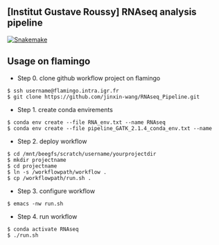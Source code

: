 ## [Institut Gustave Roussy] RNAseq analysis pipeline

[![Snakemake](https://img.shields.io/badge/snakemake-≥6.3.0-brightgreen.svg)](https://snakemake.github.io)

## Usage on flamingo

- Step 0. clone github workflow project on flamingo
```
$ ssh username@flamingo.intra.igr.fr
$ git clone https://github.com/jinxin-wang/RNAseq_Pipeline.git
```
- Step 1. create conda envirements 
```
$ conda env create --file RNA_env.txt --name RNAseq
$ conda env create --file pipeline_GATK_2.1.4_conda_env.txt --name 
```
- Step 2. deploy workflow
```
$ cd /mnt/beegfs/scratch/username/yourprojectdir
$ mkdir projectname
$ cd projectname
$ ln -s /workflowpath/workflow .
$ cp /workflowpath/run.sh .
```
- Step 3. configure workflow
```
$ emacs -nw run.sh
```
- Step 4. run workflow
```
$ conda activate RNAseq
$ ./run.sh

